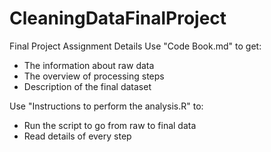 # CleaningDataFinalProject
Final Project Assignment Details
Use "Code Book.md" to get:
- The information about raw data
- The overview of processing steps
- Description of the final dataset

Use "Instructions to perform the analysis.R" to:
- Run the script to go from raw to final data
- Read details of every step
